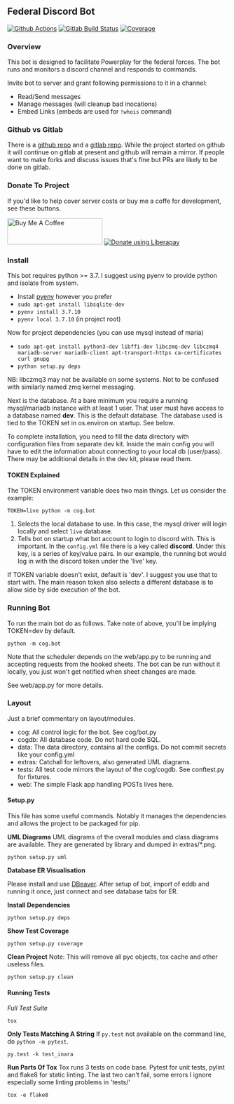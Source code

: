 ## Federal Discord Bot

[![Github Actions](https://github.com/starcraftman/cogBot/actions/workflows/tests.yml/badge.svg?branch=master)](https://github.com/starcraftman/cogBot/actions/workflows/tests.yml) [![Gitlab Build Status](https://gitlab.com/FUC/cogBot/badges/master/pipeline.svg)](https://gitlab.com/FUC/cogBot/-/commits/master) [![Coverage](https://coveralls.io/repos/gitlab/FUC/cogBot/badge.svg?branch=HEAD)](https://coveralls.io/gitlab/FUC/cogBot?branch=HEAD)

### Overview

This bot is designed to facilitate Powerplay for the federal forces.
The bot runs and monitors a discord channel and responds to commands.

Invite bot to server and grant following permissions to it in a channel:
- Read/Send messages
- Manage messages (will cleanup bad inocations)
- Embed Links (embeds are used for `!whois` command)

### Github vs Gitlab

There is a [github repo] and a [gitlab repo]. While the project started on github it
will continue on gitlab at present and github will remain a mirror.
If people want to make forks and discuss issues that's fine but PRs are likely to be done on gitlab.

### Donate To Project

If you'd like to help cover server costs or buy me a coffe for development, see these buttons.

<a href="https://www.buymeacoffee.com/starcraftman" target="_blank"><img src="https://cdn.buymeacoffee.com/buttons/v2/default-blue.png" width="11%" height="11%" alt="Buy Me A Coffee" style="height: 60px !important;width: 217px !important;" ></a>
<noscript><a href="https://liberapay.com/starcraftman/donate"><img alt="Donate using Liberapay" src="https://liberapay.com/assets/widgets/donate.svg"></a></noscript>

### Install

This bot requires python >= 3.7. I suggest using pyenv to provide python and isolate from system.

- Install [pyenv](https://github.com/pyenv/pyenv) however you prefer
- `sudo apt-get install libsqlite-dev`
- `pyenv install 3.7.10`
- `pyenv local 3.7.10` (in project root)

Now for project dependencies (you can use mysql instead of maria)
- `sudo apt-get install python3-dev libffi-dev libczmq-dev libczmq4 mariadb-server mariadb-client apt-transport-https ca-certificates curl gnupg`
- `python setup.py deps`

NB: libczmq3 may not be available on some systems. Not to be confused with similarly named zmq kernel messaging.

Next is the database. At a bare minimum you require a running mysql/mariadb instance with at least 1 user.
That user must have access to a database named **dev**. This is the default database.
The database used is tied to the TOKEN set in os.environ on startup. See below.

To complete installation, you need to fill the data directory with configuration files from separate dev kit.
Inside the main config you will have to edit the information about connecting to your local db (user/pass).
There may be additional details in the dev kit, please read them.

#### TOKEN Explained

The TOKEN environment variable does two main things. Let us consider the example:

`TOKEN=live python -m cog.bot`

1) Selects the local database to use. In this case, the mysql driver will login locally and select `live` database.
1) Tells bot on startup what bot account to login to discord with. This is important. In the `config.yml` file
there is a key called **discord**. Under this key, is a series of key/value pairs. In our example, the running
bot would log in with the discord token under the 'live' key.

If TOKEN variable doesn't exist, default is 'dev'. I suggest you use that to start with.
The main reason token also selects a different database is to allow side by side execution of the bot.

### Running Bot

To run the main bot do as follows. Take note of above, you'll be implying TOKEN=dev by default.

```
python -m cog.bot
```

Note that the scheduler depends on the web/app.py to be running and accepting
requests from the hooked sheets. The bot can be run without it locally, you just
won't get notified when sheet changes are made.

See web/app.py for more details.

### Layout

Just a brief commentary on layout/modules.
- cog: All control logic for the bot. See cog/bot.py
- cogdb: All database code. Do not hard code SQL.
- data: The data directory, contains all the configs. Do not commit secrets like your config.yml
- extras: Catchall for leftovers, also generated UML diagrams.
- tests: All test code mirrors the layout of the cog/cogdb. See conftest.py for fixtures.
- web: The simple Flask app handling POSTs lives here.

#### Setup.py

This file has some useful commands. Notably it manages the dependencies and allows the project to
be packaged for pip.

**UML Diagrams**
UML diagrams of the overall modules and class diagrams are available.
They are generated by library and dumped in extras/\*.png.
```
python setup.py uml
```

**Database ER Visualisation**

Please install and use [DBeaver](https://dbeaver.io/). After setup of bot, import of eddb and running it once, just connect and see database tabs for ER.

**Install Dependencies**
```
python setup.py deps
```

**Show Test Coverage**
```
python setup.py coverage
```

**Clean Project**
Note: This will remove all pyc objects, tox cache and other useless files.
```
python setup.py clean
```

#### Running Tests

*Full Test Suite*
```
tox
```

**Only Tests Matching A String**
If `py.test` not available on the command line, do `python -m pytest`.
```
py.test -k test_inara
```

**Run Parts Of Tox**
Tox runs 3 tests on code base. Pytest for unit tests, pylint and flake8 for static linting.
The last two can't fail, some errors I ignore especially some linting problems in 'tests/'
```
tox -e flake8
```

<!-- Links -->
[gitlab repo]: https://gitlab.com/FUC/cogBot
[github repo]: https://github.com/starcraftman/cogBot/
